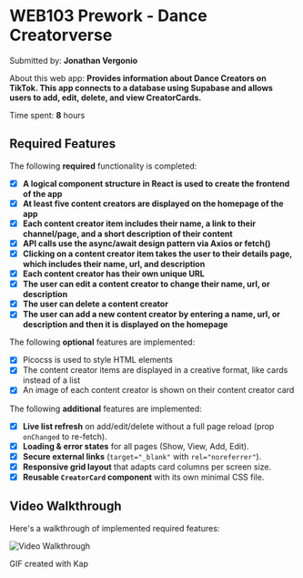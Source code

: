 # WEB103 Prework - Dance Creatorverse

Submitted by: **Jonathan Vergonio**

About this web app: **Provides information about Dance Creators on TikTok. This app connects to a database using Supabase and allows users to add, edit, delete, and view CreatorCards.**

Time spent: **8** hours

## Required Features

The following **required** functionality is completed:

- [X] **A logical component structure in React is used to create the frontend of the app**
- [X] **At least five content creators are displayed on the homepage of the app**
- [X] **Each content creator item includes their name, a link to their channel/page, and a short description of their content**
- [X] **API calls use the async/await design pattern via Axios or fetch()**
- [X] **Clicking on a content creator item takes the user to their details page, which includes their name, url, and description**
- [X] **Each content creator has their own unique URL**
- [X] **The user can edit a content creator to change their name, url, or description**
- [X] **The user can delete a content creator**
- [X] **The user can add a new content creator by entering a name, url, or description and then it is displayed on the homepage**

The following **optional** features are implemented:

- [X] Picocss is used to style HTML elements
- [X] The content creator items are displayed in a creative format, like cards instead of a list
- [X] An image of each content creator is shown on their content creator card

The following **additional** features are implemented:

- [X] **Live list refresh** on add/edit/delete without a full page reload (prop `onChanged` to re-fetch).
- [X] **Loading & error states** for all pages (Show, View, Add, Edit).
- [X] **Secure external links** (`target="_blank"` with `rel="noreferrer"`).
- [X] **Responsive grid layout** that adapts card columns per screen size.
- [X] **Reusable `CreatorCard` component** with its own minimal CSS file.

## Video Walkthrough

Here's a walkthrough of implemented required features:

<img src='http://i.imgur.com/link/to/your/gif/file.gif' title='Video Walkthrough' width='' alt='Video Walkthrough' />

GIF created with Kap
<!-- Recommended tools:
[Kap](https://getkap.co/) for macOS

## Notes

Handling API calls with `async/await` taught me more about proper error handling and loading states for a better user experience. 

If there was more time, I would add a scroll left/right feature for a seamless user experience.

## License

Copyright [2025] [Jonathan Vergonio]

Licensed under the Apache License, Version 2.0 (the "License"); you may not use this file except in compliance with the License. You may obtain a copy of the License at

> http://www.apache.org/licenses/LICENSE-2.0

Unless required by applicable law or agreed to in writing, software distributed under the License is distributed on an "AS IS" BASIS, WITHOUT WARRANTIES OR CONDITIONS OF ANY KIND, either express or implied. See the License for the specific language governing permissions and limitations under the License.